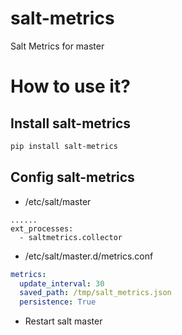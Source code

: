 # salt-metrics

Salt Metrics for master

# How to use it?

## Install salt-metrics

```bash
pip install salt-metrics
```

## Config salt-metrics

* /etc/salt/master

```
......
ext_processes:
  - saltmetrics.collector
```

* /etc/salt/master.d/metrics.conf

```yaml
metrics:
  update_interval: 30
  saved_path: /tmp/salt_metrics.json
  persistence: True
```

* Restart salt master
